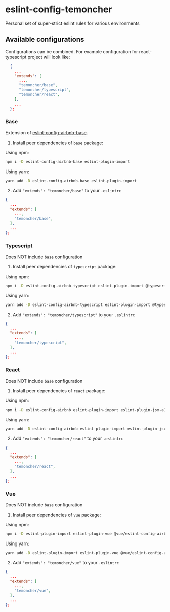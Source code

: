 # eslint-config-temoncher

Personal set of super-strict eslint rules for various environments

## Available configurations

Configurations can be combined. For example configuration for react-typescript project will look like:

```json
  {
    ...
    "extends": [
      ...,
      "temoncher/base",
      "temoncher/typescript",
      "temoncher/react",
    ],
    ...
  };
```

### Base

Extension of [eslint-config-airbnb-base](https://npmjs.com/eslint-config-airbnb-base).

1. Install peer dependencies of `base` package:

Using npm:

```sh
npm i -D eslint-config-airbnb-base eslint-plugin-import
```

Using yarn:

```sh
yarn add -D eslint-config-airbnb-base eslint-plugin-import
```

2. Add `"extends": "temoncher/base"` to your `.eslintrc`

```json
{
  ...
  "extends": [
    ...,
    "temoncher/base",
  ],
  ...
};
```

### Typescript

Does NOT include `base` configuration

1. Install peer dependencies of `typescript` package:

Using npm:

```sh
npm i -D eslint-config-airbnb-typescript eslint-plugin-import @typescript-eslint/eslint-plugin
```

Using yarn:

```sh
yarn add -D eslint-config-airbnb-typescript eslint-plugin-import @typescript-eslint/eslint-plugin
```

2. Add `"extends": "temoncher/typescript"` to your `.eslintrc`

```json
{
  ...
  "extends": [
    ...,
    "temoncher/typescript",
  ],
  ...
};
```

### React

Does NOT include `base` configuration

1. Install peer dependencies of `react` package:

Using npm:

```sh
npm i -D eslint-config-airbnb eslint-plugin-import eslint-plugin-jsx-a11y eslint-plugin-react eslint-plugin-react-hooks
```

Using yarn:

```sh
yarn add -D eslint-config-airbnb eslint-plugin-import eslint-plugin-jsx-a11y eslint-plugin-react eslint-plugin-react-hooks
```

2. Add `"extends": "temoncher/react"` to your `.eslintrc`

```json
{
  ...
  "extends": [
    ...,
    "temoncher/react",
  ],
  ...
};
```

### Vue

Does NOT include `base` configuration

1. Install peer dependencies of `vue` package:

Using npm:

```sh
npm i -D eslint-plugin-import eslint-plugin-vue @vue/eslint-config-airbnb
```

Using yarn:

```sh
yarn add -D eslint-plugin-import eslint-plugin-vue @vue/eslint-config-airbnb
```

2. Add `"extends": "temoncher/vue"` to your `.eslintrc`

```json
{
  ...
  "extends": [
    ...,
    "temoncher/vue",
  ],
  ...
};
```
